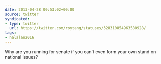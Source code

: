 ```yaml
---
date: 2013-04-28 00:53:02+00:00
source: twitter
syndicated:
- type: twitter
  url: https://twitter.com/roytang/statuses/328310854963580928/
tags: 
- halalan2016
---
```


Why are you running for senate if you can't even form your own stand on national issues?